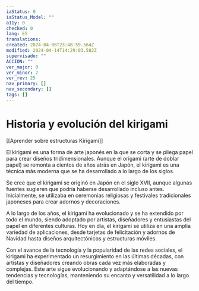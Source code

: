 ```yaml
---
iaStatus: 0
iaStatus_Model: ""
a11y: 0
checked: 0
lang: ES
translations: 
created: 2024-04-06T23:48:59.564Z
modified: 2024-04-14T14:29:03.582Z
supervisado: ""
ACCION: ""
ver_major: 0
ver_minor: 2
ver_rev: 25
nav_primary: []
nav_secondary: []
tags: []
---
```

# Historia y evolución del kirigami

[[Aprender sobre estructuras Kirigami]]

El kirigami es una forma de arte japonés en la que se corta y se pliega papel para crear diseños tridimensionales. Aunque el origami (arte de doblar papel) se remonta a cientos de años atrás en Japón, el kirigami es una técnica más moderna que se ha desarrollado a lo largo de los siglos.

Se cree que el kirigami se originó en Japón en el siglo XVII, aunque algunas fuentes sugieren que podría haberse desarrollado incluso antes. Inicialmente, se utilizaba en ceremonias religiosas y festivales tradicionales japoneses para crear adornos y decoraciones.

A lo largo de los años, el kirigami ha evolucionado y se ha extendido por todo el mundo, siendo adoptado por artistas, diseñadores y entusiastas del papel en diferentes culturas. Hoy en día, el kirigami se utiliza en una amplia variedad de aplicaciones, desde tarjetas de felicitación y adornos de Navidad hasta diseños arquitectónicos y estructuras móviles.

Con el avance de la tecnología y la popularidad de las redes sociales, el kirigami ha experimentado un resurgimiento en las últimas décadas, con artistas y diseñadores creando obras cada vez más elaboradas y complejas. Este arte sigue evolucionando y adaptándose a las nuevas tendencias y tecnologías, manteniendo su encanto y versatilidad a lo largo del tiempo.
